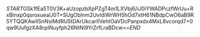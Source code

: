 $START$GSk1fEa5T0V3K+aUzopzbXpPZgT4m1LXVbj6/iJ0iYWADPczfWrUu+RxBinxp0qsroxueaU0T+SUgOblnm2UvldiWrWH5hOd7xtH61NBdpCwO6aB9R5YTQQKAwIlSnNsiMdRU5tDArUkcarIlVehtOaVDcPanpxdx4MxL8vcorqd7+0qw9UufgzXA8rpINuyfph26NtNI9YrZrfLraBDcw==$END$
